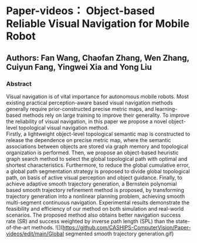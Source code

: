 # Paper-videos： Object-based Reliable Visual Navigation for Mobile Robot
## Authors: Fan Wang, Chaofan Zhang, Wen Zhang, Cuiyun Fang, Yingwei Xia and Yong Liu

### Abstract 
Visual navigation is of vital importance for autonomous mobile robots.
Most existing practical perception-aware based visual navigation methods generally require prior-constructed precise metric maps, and learning-based methods rely on large training to improve their generality. To improve the reliability of visual navigation, in this paper we propose a novel object-level topological visual navigation method.  
Firstly, a lightweight object-level topological semantic map is constructed to release the dependence on precise metric map, where the semantic associations between objects are stored via graph memory and topological organization is performed.  Then, we propose an object-based heuristic graph search method to select the global topological path with optimal and shortest characteristics. Furthermore, to reduce the global cumulative error, a global path segmentation strategy is proposed to divide global topological path, on basis of active visual perception and object guidance. Finally, to achieve adaptive smooth trajectory generation, a  Bernstein polynomial based smooth trajectory refinement method is proposed, by transforming trajectory generation into a nonlinear planning problem, achieving smooth multi-segment continuous navigation. Experimental results demonstrate the feasibility and efficiency of our method on both simulation and real-world scenarios. The proposed method also obtains better navigation success rate (SR) and success weighted by inverse path length (SPL) than the state-of-the-art methods.
![](https://github.com/CASHIPS-ComputerVision/Paper-videos/edit/main/Global segmented smooth trajectory generation.gif)
